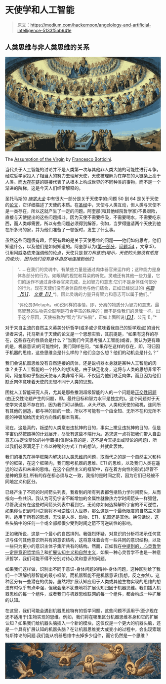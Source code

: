 # 天使学和人工智能

> 原文：<https://medium.com/hackernoon/angelology-and-artificial-intelligence-5133f5ab641e>

## 人类思维与非人类思维的关系

![](img/c165960af60908a8b817d19fc769862c.png)

The [Assumption of the Virgin](https://en.wikipedia.org/wiki/Assumption_of_the_Virgin_(Botticini)) by [Francesco Botticini](https://en.wikipedia.org/wiki/Francesco_Botticini).

当代关于人工智能的讨论并不是人类第一次与其他非人类大脑的可能性进行斗争。经院哲学家投入了相当大的努力去理解天使，天使被理解为在存在的大链条上高于人类。而[大存在链](http://geopolicraticus.tumblr.com/post/74204805712/beyond-the-great-chain-of-being)的链接代表了从根本上构成世界的不同种类的事物，而不是一个渐进的阶梯，这是今天人们经常解释的。

圣托马斯的 [*神学大全*](https://dhspriory.org/thomas/summa/) 中有很大一部分是关于天使学的:问题 50 到 64 是关于天使的[论文](https://dhspriory.org/thomas/summa/FP.html#TOC03)，它详细描述了天使的本质。在[圣经](https://www.biblegateway.com/passage/?search=Genesis+19&version=KJV)中，天使与人类互动，但人类与天使不是一类存在，所以这就产生了一定的问题。阿奎那(和其他经院哲学家)不畏艰险，直接与天使提出的这些问题搏斗。因为天使不需要呼吸，不需要喝水，不需要吃东西，而人类却需要，所以有些问题必须得到解答，例如，当罗得邀请两个天使到他在所多玛的家，并为他们准备了一顿饭时，发生了什么事。

虽然这些问题很有趣，但更有趣的是关于天使思维的问题——他们如何思考，他们知道什么，以及他们是如何知道的。阿奎那认为([第一部分](https://dhspriory.org/thomas/summa/FP.html)，[问题:54](https://dhspriory.org/thomas/summa/FP/FP054.html#FPQ54OUTP1) ，文章:5)，引用阿威洛依来强调他的论点，天使只是*智力和意志(暗示，天使的头脑没有感觉的成分)，因为他们没有身体自然地连接到他们:*

> “……在我们的灵魂中，有某些力量是通过肉体器官来运作的；这种能力是身体各部分的行为，如眼睛的视觉和耳朵的听觉。灵魂还有其他一些力量，它们的运作不通过身体器官来完成，比如智力和意志:它们不是身体任何部分的行为。现在天使们没有身体自然地与他们结合，正如已经说过的( [*问题【51】*](https://dhspriory.org/thomas/summa/FP/FP051.html#FPQ51OUTP1)*，* [*文章【1】*](https://dhspriory.org/thomas/summa/FP/FP051.html#FPQ51A1THEP1)*)。因此灵魂的力量只有智力和意志可以属于他们。”
> 
> “评论员(Metaph。xii)说同样的事情，即，分离的物质分为智力和意志。最高智慧的生物完全聪明是符合宇宙的秩序的；而不是像我们的灵魂一样。出于这个原因，天使被称为“智力”和“头脑”，正如上面所说(*[*【3】*](https://dhspriory.org/thomas/summa/FP/FP054.html#FPQ54A3THEP1)*，公元 1)。”*

对于来自主流的自然主义英美分析哲学(或多或少意味着我自己的哲学观点)的当代读者来说，托马斯关于天使的论文是一个思想实验，其前提是，“如果有这样的存在，这些存在的性质会是什么？”当我们今天思考强人工智能(或者，我认为更有趣的是，机器意识)的可能性时，我们同样在问，“如果存在这样的存在，即，可归因于机器的思维，这些思维会是什么样的？他们会怎么想？他们的动机会是什么？”

我们会说机器思维没有自然连接的肉体，还是说机器本身就是某种人工智能的肉体？关于人工智能的一个持久的想法是，由于缺乏化身，这将与人类的思想非常不同，阿奎那似乎指出天使与人类非常不同，不仅因为他们缺乏肉体，而且因为他们缺乏肉体意味着天使的思想不同于人类的思想。

困扰人工智能研究人员，尤其是那些推测超级智能的人的一个问题是[正交性问题](https://www.fhi.ox.ac.uk/wp-content/uploads/Orthogonality_Analysis_and_Metaethics-1.pdf)(由正交性论题产生的问题，即。最终目标和智力水平是独立的)。这个问题对于天使学来说是不存在的，因为我们可以确信，*从头开始*，人类和天使的动机，连同所有其他的创造，都与神的目的一致，所以不可能有一个由全知、无所不在和无所不能的神强加给历史的方向性的根本背离。

现在，这是真的，叛逆的人类意志违抗神的目的，事实上撒旦违抗神的目的，但是宇宙仍然按照神的计划展开，尽管有这些不端行为。追求这一点将把我们带入自由意志/决定论辩论的神学置换(值得注意的是，这不是今天提出或辩论的问题)，所以我们必须满足于上帝以神秘的方式工作的想法，并就此罢休。

我们的祖先在神学框架内解决[非人类思维](http://geopolicraticus.tumblr.com/post/72757431998/non-human-minds)的问题，取而代之的是一个自然主义和科学的框架，在这个框架内，我们思考机器的思维、ETI 的思维，以及我们人类在遥远的过去和未来的思维。在这个自然主义的框架中，存在着方向性的形式(尽管不是神的意志),所有的存在都必须与之一致，我指的是时间之箭，因为它们已经被不同地定义和区分。

已经产生了不同的时间箭头列表，我看到的所有列表都包括热力学时间箭头，从而指向一些共识。我认为可见宇宙不断增加的金属性就像热力学时间箭头一样强健，尽管我没有在这些时间箭头列表中看到它。无论你如何选择解析宇宙的不可逆性，如果你认识到时间之箭将不可逆性引入世界，那么这是一个最低限度的自然主义排列，适用于所有的思想，无论是人类、动物、ETI、机器还是其他。换句话说，这些头脑中的任何一个或全部都很少受到时间之箭不可逆转性的影响。

正如我所说，这是一个最小的自然排列。我强烈怀疑，对意识的分析将揭示任何意识与任何其他意识所共有的意识结构，这将意味着会有一些共同的意识结构，以及一些只为更小的意识主体子集所共有的结构。然而，正如我在[中提到的，心灵哲学一定是意识哲学吗？](/@jnnielsen/must-a-philosophy-of-mind-be-a-philosophy-of-consciousness-41d2d9076175)和[扩展认知主义和自然主义](/@jnnielsen/extended-cognition-and-naturalism-426feefe069e)，如果一种心灵哲学不也是一种意识哲学，我们可能不得不分别对待心灵和意识的问题。

如果我们这样做，识别出不同于意识-身体问题的精神-身体问题，这种区别给了我们一个理解机器智能的最小框架，而机器智能不是机器意识(我想，反之亦然)。这种区分有一些潜在的优势。虽然将扩展认知应用于人类或其他生物实现的思维的想法有时似乎有点牵强，但我会毫不犹豫地将扩展认知归因于机器思维。我们插入机器思维的每一个组件，或者我们与机器思维联网的每一个组件，都会构成一种扩展的认知。

在这里，我们可能会遇到机器思维特有的哲学问题，这些问题不适用于(至少现在还不适用于)生物实现的思维。例如，我们将在哪里区分机器思维本身和它的扩展认知？如果我们给机器头脑插入一个新的模块，这仅仅是一个更大的机器头脑，还是一个具有扩展认知的机器头脑？在让机器思维变大或变小的过程中，会出现索瑞特斯悖论的问题:我们能从机器思维中去掉多少组件，而它仍然是一个思维？

![](img/678f595c7f82d80509c5670a638e61fd.png)